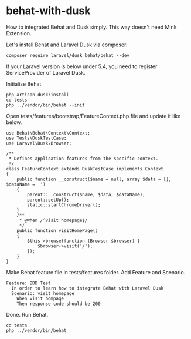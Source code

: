 # behat-with-dusk
How to integrated Behat and Dusk simply. This way doesn't need Mink Extension. 

Let's install Behat and Laravel Dusk via composer.

    composer require laravel/dusk behat/behat --dev

If your Laravel version is below under 5.4, you need to register ServiceProvider of Laravel Dusk.

Initialize Behat

    php artisan dusk:install
    cd tests
    php ../vendor/bin/behat --init

Open tests/features/bootstrap/FeatureContext.php file and update it like below.

    use Behat\Behat\Context\Context;
    use Tests\DuskTestCase;
    use Laravel\Dusk\Browser;
    
    /**
     * Defines application features from the specific context.
     */
    class FeatureContext extends DuskTestCase implements Context
    {
        public function __construct($name = null, array $data = [], $dataName = '')
        {
            parent::__construct($name, $data, $dataName);
            parent::setUp();
            static::startChromeDriver();
        }
        /**
         * @When /^visit homepage$/
         */
        public function visitHomePage()
        {
            $this->browse(function (Browser $browser) {
                $browser->visit('/');
            });
        }
    }


Make Behat feature file in tests/features folder. Add Feature and Scenario.

    Feature: BDD Test
      In order to learn how to integrate Behat with Laravel Dusk
      Scenario: visit homepage
        When visit hompage
        Then response code should be 200

Done. Run Behat. 

    cd tests
    php ../vendor/bin/behat
    



